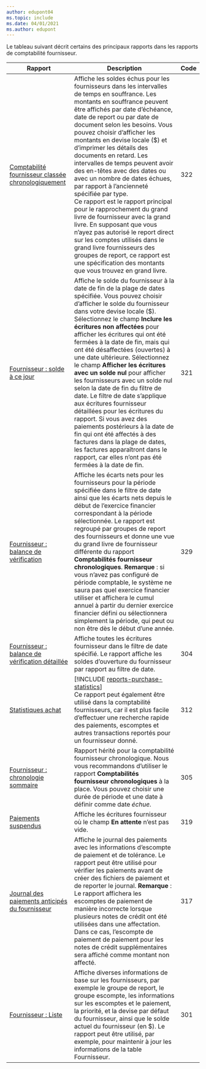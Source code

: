 ```yaml
---
author: edupont04
ms.topic: include
ms.date: 04/01/2021
ms.author: edupont
---
```


Le tableau suivant décrit certains des principaux rapports dans les rapports de comptabilité fournisseur.

| Rapport | Description | Code | 
|--|--|--|
| [Comptabilité fournisseur classée chronologiquement](https://businesscentral.dynamics.com?report=322) |Affiche les soldes échus pour les fournisseurs dans les intervalles de temps en souffrance. Les montants en souffrance peuvent être affichés par date d’échéance, date de report ou par date de document selon les besoins. Vous pouvez choisir d’afficher les montants en devise locale ($) et d’imprimer les détails des documents en retard. Les intervalles de temps peuvent avoir des en-têtes avec des dates ou avec un nombre de dates échues, par rapport à l’ancienneté spécifiée par type.<br>Ce rapport est le rapport principal pour le rapprochement du grand livre de fournisseur avec la grand livre. En supposant que vous n’ayez pas autorisé le report direct sur les comptes utilisés dans le grand livre fournisseurs des groupes de report, ce rapport est une spécification des montants que vous trouvez en grand livre.| 322|
| [Fournisseur : solde à ce jour](https://businesscentral.dynamics.com?report=321) | Affiche le solde du fournisseur à la date de fin de la plage de dates spécifiée. Vous pouvez choisir d’afficher le solde du fournisseur dans votre devise locale ($). Sélectionnez le champ **Inclure les écritures non affectées** pour afficher les écritures qui ont été fermées à la date de fin, mais qui ont été désaffectées (ouvertes) à une date ultérieure. Sélectionnez le champ **Afficher les écritures avec un solde nul** pour afficher les fournisseurs avec un solde nul selon la date de fin du filtre de date. Le filtre de date s’applique aux écritures fournisseur détaillées pour les écritures du rapport. Si vous avez des paiements postérieurs à la date de fin qui ont été affectés à des factures dans la plage de dates, les factures apparaîtront dans le rapport, car elles n’ont pas été fermées à la date de fin. | 321 |
| [Fournisseur : balance de vérification](https://businesscentral.dynamics.com?report=329) | Affiche les écarts nets pour les fournisseurs pour la période spécifiée dans le filtre de date ainsi que les écarts nets depuis le début de l’exercice financier correspondant à la période sélectionnée. Le rapport est regroupé par groupes de report des fournisseurs et donne une vue du grand livre de fournisseur différente du rapport **Comptabilités fournisseur chronologiques**. **Remarque** : si vous n’avez pas configuré de période comptable, le système ne saura pas quel exercice financier utiliser et affichera le cumul annuel à partir du dernier exercice financier défini ou sélectionnera simplement la période, qui peut ou non être dès le début d’une année.|329 | 
| [Fournisseur : balance de vérification détaillée](https://businesscentral.dynamics.com?report=304) | Affiche toutes les écritures fournisseur dans le filtre de date spécifié. Le rapport affiche les soldes d’ouverture du fournisseur par rapport au filtre de date. | 304 | 
| [Statistiques achat](https://businesscentral.dynamics.com?report=312) |[!INCLUDE [reports-purchase-statistics](reports-purchase-statistics.md)]<br>Ce rapport peut également être utilisé dans la comptabilité fournisseurs, car il est plus facile d’effectuer une recherche rapide des paiements, escomptes et autres transactions reportés pour un fournisseur donné.| 312 |
| [Fournisseur : chronologie sommaire](https://businesscentral.dynamics.com?report=305)| Rapport hérité pour la comptabilité fournisseur chronologique. Nous vous recommandons d’utiliser le rapport **Comptabilités fournisseur chronologiques** à la place. Vous pouvez choisir une durée de période et une date à définir comme date *échue*.|305| 
| [Paiements suspendus](https://businesscentral.dynamics.com?report=319)| Affiche les écritures fournisseur où le champ **En attente** n’est pas vide.| 319 |
| [Journal des paiements anticipés du fournisseur](https://businesscentral.dynamics.com?report=317)|Affiche le journal des paiements avec les informations d’escompte de paiement et de tolérance. Le rapport peut être utilisé pour vérifier les paiements avant de créer des fichiers de paiement et de reporter le journal. **Remarque** : Le rapport affichera les escomptes de paiement de manière incorrecte lorsque plusieurs notes de crédit ont été utilisées dans une affectation. Dans ce cas, l’escompte de paiement de paiement pour les notes de crédit supplémentaires sera affiché comme montant non affecté.| 317 |
| [Fournisseur : Liste](https://businesscentral.dynamics.com?report=301)|Affiche diverses informations de base sur les fournisseurs, par exemple le groupe de report, le groupe escompte, les informations sur les escomptes et le paiement, la priorité, et la devise par défaut du fournisseur, ainsi que le solde actuel du fournisseur (en $). Le rapport peut être utilisé, par exemple, pour maintenir à jour les informations de la table Fournisseur.|301|